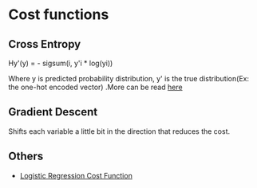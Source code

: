 # Cost functions

## Cross Entropy

Hy'(y) = - sigsum(i, y'i * log(yi))

Where y is predicted probability distribution, y' is the true distribution(Ex: the one-hot encoded vector)
.More can be read [here](https://colah.github.io/posts/2015-09-Visual-Information)

## Gradient Descent

Shifts each variable a little bit in the direction that reduces the cost.

## Others

* [Logistic Regression Cost Function](log_reg_cf.md)